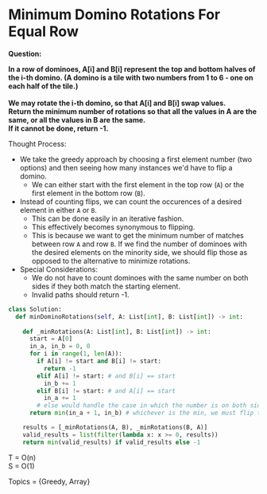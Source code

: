 # Minimum Domino Rotations For Equal Row

<b>Question:</b>

<b>In a row of dominoes, A[i] and B[i] represent the top and bottom halves of the i-th domino.  (A domino is a tile with two numbers from 1 to 6 - one on each half of the tile.)</b>  
<br>
<b>We may rotate the i-th domino, so that A[i] and B[i] swap values.</b>
<br>
<b>Return the minimum number of rotations so that all the values in A are the same, or all the values in B are the same.</b>
<br>
<b>If it cannot be done, return -1.</b>


Thought Process:
* We take the greedy approach by choosing a first element number (two options) and then seeing how many instances we'd have to flip a domino.
  * We can either start with the first element in the top row (`A`) or the first element in the bottom row (`B`).
* Instead of counting flips, we can count the occurences of a desired element in either `A` or `B`. 
  * This can be done easily in an iterative fashion.
  * This effectively becomes synonymous to flipping. 
  * This is because we want to get the minimum number of matches between row `A` and row `B`. If we find the number of dominoes with the desired elements on the minority side, we should flip those as opposed to the alternative to minimize rotations.
* Special Considerations:
  * We do not have to count dominoes with the same number on both sides if they both match the starting element.
  * Invalid paths should return -1.  
  
```python
class Solution:
  def minDominoRotations(self, A: List[int], B: List[int]) -> int:
      
    def _minRotations(A: List[int], B: List[int]) -> int:
      start = A[0]
      in_a, in_b = 0, 0
      for i in range(1, len(A)):
        if A[i] != start and B[i] != start:
          return -1
        elif A[i] != start: # and B[i] == start
          in_b += 1
        elif B[i] != start: # and A[i] == start
          in_a += 1
        # else would handle the case in which the number is on both sides (we can ignore that)
      return min(in_a + 1, in_b) # whichever is the min, we must flip that side

    results = [_minRotations(A, B), _minRotations(B, A)]
    valid_results = list(filter(lambda x: x >= 0, results))
    return min(valid_results) if valid_results else -1
```

T = O(n)  
S = O(1)  

Topics = {Greedy, Array} 
